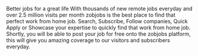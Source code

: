 Better jobs for a great life
With thousands of new remote jobs everyday and over 2.5 million visits per month zobjobs is the best place to find that perfect work from home job. Search, Subscribe, Follow companies, Quick Apply or Showcase your expertise to quickly find that work from home job. Shortly, you will be able to post your job for free onto the zobjobs platform, this will give you amazing coverage to our visitors and subscribers everyday.
